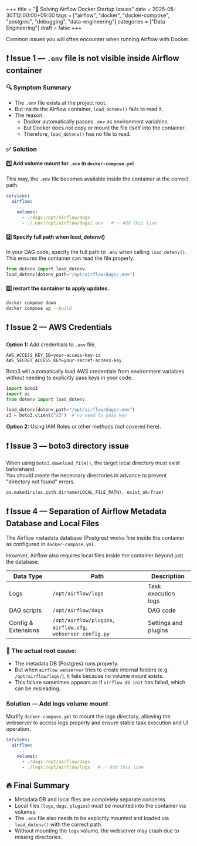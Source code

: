 +++
title = "🔧 Solving Airflow Docker Startup Issues"
date = 2025-05-30T12:00:00+09:00
tags = ["airflow", "docker", "docker-compose", "postgres", "debugging", "data-engineering"]
categories = ["Data Engineering"]
draft = false
+++

Common issues you will often encounter when running Airflow with Docker.

## ❗ Issue 1 — `.env` file is not visible inside Airflow container

### 🔍 Symptom Summary

- The `.env` file exists at the project root.
- But inside the Airflow container, `load_dotenv()` fails to read it.
- The reason:
  - Docker automatically passes `.env` as environment variables.
  - But Docker does not copy or mount the file itself into the container.
  - Therefore, `load_dotenv()` has no file to read.

### ✅ Solution

#### 1️⃣ Add volume mount for `.env` in `docker-compose.yml`
This way, the `.env` file becomes available inside the container at the correct path.

```yaml
services:
  airflow:
    ...
    volumes:
      - ./dags:/opt/airflow/dags
      - ./.env:/opt/airflow/dags/.env   # ✅ Add this line
```


#### 2️⃣ Specify full path when load_dotenv()  
In your DAG code, specify the full path to `.env` when calling `load_dotenv()`. This ensures the container can read the file properly.

```python
from dotenv import load_dotenv
load_dotenv(dotenv_path="/opt/airflow/dags/.env")
```

#### 3️⃣ restart the container to apply updates.
```bash
docker compose down
docker compose up --build 
```

## ❗ Issue 2 — AWS Credentials
**Option 1:** Add credentials to `.env` file.  

```env
AWS_ACCESS_KEY_ID=your-access-key-id
AWS_SECRET_ACCESS_KEY=your-secret-access-key
```
Boto3 will automatically load AWS credentials from environment variables without needing to explicitly pass keys in your code.

```python
import boto3
import os
from dotenv import load_dotenv

load_dotenv(dotenv_path="/opt/airflow/dags/.env")
s3 = boto3.client("s3")  # no need to pass key 
```
**Option 2:** Using IAM Roles or other methods (not covered here).

## ❗ Issue 3 — boto3 directory issue
When using `boto3.download_file()`, the target local directory must exist beforehand.  
You should create the necessary directories in advance to prevent "directory not found" errors.

```python
os.makedirs(os.path.dirname(LOCAL_FILE_PATH), exist_ok=True)
```


## ❗ Issue 4 — Separation of Airflow Metadata Database and Local Files
The Airflow metadata database (Postgres) works fine inside the container as configured in `docker-compose.yml`.  

However, Airflow also requires local files inside the container beyond just the database.

| Data Type | Path | Description |
|------------|-----------|-------------|
| Logs | `/opt/airflow/logs` | Task execution logs |
| DAG scripts | `/opt/airflow/dags` | DAG code |
| Config & Extensions | `/opt/airflow/plugins`, `airflow.cfg`, `webserver_config.py` | Settings and plugins |

### 🔬 The actual root cause:

- The metadata DB (Postgres) runs properly.
- But when `airflow webserver` tries to create internal folders (e.g. `/opt/airflow/logs/`), it fails because no volume mount exists.
- This failure sometimes appears as if `airflow db init` has failed, which can be misleading.

### Solution — Add logs volume mount
Modify `docker-compose.yml` to mount the logs directory, allowing the webserver to access logs properly and ensure stable task execution and UI operation.

```yaml
services:
  airflow:
    ...
    volumes:
      - ./dags:/opt/airflow/dags
      - ./logs:/opt/airflow/logs   # ✅ Add this line
```


## 🔥 Final Summary
- Metadata DB and local files are completely separate concerns.
- Local files (`logs`, `dags`, `plugins`) must be mounted into the container via volumes.
- The `.env` file also needs to be explicitly mounted and loaded via `load_dotenv()` with the correct path.
- Without mounting the `logs` volume, the webserver may crash due to missing directories.
